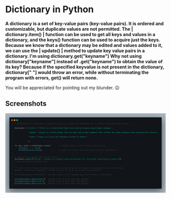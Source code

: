 
# Dictionary in Python

**A dictionary is a set of key-value pairs (key-value pairs). It is ordered and customizable, but duplicate values are not permitted.
The | dictionary.item() | function can be used to get all keys and values in a dictionary, and the keys() function can be used to acquire just the keys. Because we know that a dictionary may be edited and values added to it, we can use the | update() | method to update key value pairs in a dictionary.
I'm using dictionary.get("keyname") Why not using dictionary["keyname"] instead of .get("keyname") to obtain the value of its key? Because if the specified keyvalue is not present in the dictionary, dictionary[" "] would throw an error, while without terminating the program with errors, get() will return none.**

You will be appreciated for pointing out my blunder. 😉
## Screenshots
![App Screenshot](dict.png)

